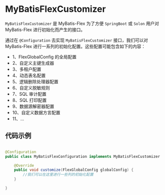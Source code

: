 # MyBatisFlexCustomizer

`MyBatisFlexCustomizer` 是 MyBatis-Flex 为了方便 `SpringBoot` 或 `Solon` 用户对 MyBatis-Flex 进行初始化而产生的接口。

通过在 `@Configuration` 去实现 `MyBatisFlexCustomizer` 接口，我们可以对 MyBatis-Flex 进行一系列的初始化配置。这些配置可能包含如下的内容：

- 1、FlexGlobalConfig 的全局配置
- 2、自定义主键生成器
- 3、多租户配置
- 4、动态表名配置
- 5、逻辑删除处理器配置
- 6、自定义脱敏规则
- 7、SQL 审计配置
- 8、SQL 打印配置
- 9、数据源解密器配置
- 10、自定义数据方言配置
- 11、...

## 代码示例

```java

@Configuration
public class MyBatisFlexConfiguration implements MyBatisFlexCustomizer {

    @Override
    public void customize(FlexGlobalConfig globalConfig) {
        //我们可以在这里进行一些列的初始化配置
    }

}
```
